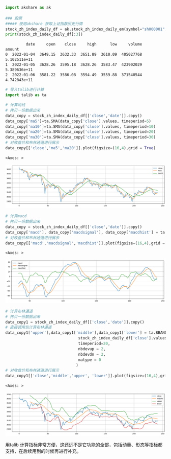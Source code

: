 ```python
import akshare as ak

### 股票
##### 使用akshare 获取上证指数历史行情
stock_zh_index_daily_df = ak.stock_zh_index_daily_em(symbol="sh000001", start_date="20220101", end_date="20230101")
print(stock_zh_index_daily_df[:3])
```

             date     open    close     high      low     volume        amount
    0  2022-01-04  3649.15  3632.33  3651.89  3610.09  405027768  5.102511e+11
    1  2022-01-05  3628.26  3595.18  3628.26  3583.47  423902029  5.389636e+11
    2  2022-01-06  3581.22  3586.08  3594.49  3559.88  371540544  4.742843e+11



```python
# 导入talib进行计算
import talib as ta
```


```python
# 计算均线
# 拷贝一份数据出来
data_copy = stock_zh_index_daily_df[['close','date']].copy()
data_copy['ma5']=ta.SMA(data_copy['close'].values, timeperiod=5)
data_copy['ma10']=ta.SMA(data_copy['close'].values, timeperiod=10)
data_copy['ma20']=ta.SMA(data_copy['close'].values, timeperiod=20)
data_copy['ma30']=ta.SMA(data_copy['close'].values, timeperiod=30)
# 对收盘价和布林通道进行展示
data_copy[['close','ma5','ma20']].plot(figsize=(16,4),grid = True)
```




    <Axes: >




    
![png](%E4%BD%BF%E7%94%A8Ta-lib%E8%BF%9B%E8%A1%8C%E6%8C%87%E6%A0%87%E8%AE%A1%E7%AE%97_files/%E4%BD%BF%E7%94%A8Ta-lib%E8%BF%9B%E8%A1%8C%E6%8C%87%E6%A0%87%E8%AE%A1%E7%AE%97_2_1.png)
    



```python
# 计算macd
# 拷贝一份数据出来
data_copy = stock_zh_index_daily_df[['close','date']].copy()
data_copy['macd'], data_copy['macdsignal'], data_copy['macdhist'] = ta.MACD(data_copy['close'].values, fastperiod=12, slowperiod=26, signalperiod=9)
# 对收盘价和布林通道进行展示
data_copy[['macd','macdsignal','macdhist']].plot(figsize=(16,4),grid = True)
```




    <Axes: >




    
![png](%E4%BD%BF%E7%94%A8Ta-lib%E8%BF%9B%E8%A1%8C%E6%8C%87%E6%A0%87%E8%AE%A1%E7%AE%97_files/%E4%BD%BF%E7%94%A8Ta-lib%E8%BF%9B%E8%A1%8C%E6%8C%87%E6%A0%87%E8%AE%A1%E7%AE%97_3_1.png)
    



```python
# 计算布林通道
# 拷贝一份数据出来
data_copy1 = stock_zh_index_daily_df[['close','date']].copy()
# 直接调用包计算布林通道
data_copy1['upper'],data_copy1['middle'],data_copy1['lower'] = ta.BBANDS(
                                stock_zh_index_daily_df['close'].values,
                                timeperiod=20,
                                nbdevup = 2,
                                nbdevdn = 2,
                                matype = 0
                               )
# 对收盘价和布林通道进行展示
data_copy1[['close','middle','upper', 'lower']].plot(figsize=(16,4),grid = True)

```




    <Axes: >




    
![png](%E4%BD%BF%E7%94%A8Ta-lib%E8%BF%9B%E8%A1%8C%E6%8C%87%E6%A0%87%E8%AE%A1%E7%AE%97_files/%E4%BD%BF%E7%94%A8Ta-lib%E8%BF%9B%E8%A1%8C%E6%8C%87%E6%A0%87%E8%AE%A1%E7%AE%97_4_1.png)
    


用talib 计算指标非常方便，这还远不是它功能的全部，包括动量、形态等指标都支持，在后续用到的时候再进行补充。
